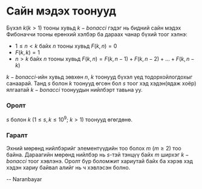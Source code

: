 Сайн мэдэх тоонууд
=====================
Бүхэл $k$$(k>1)$ тооны хувьд $k-bonacci$ гэдэг нь бидний сайн мэдэх Фибоначчи
тооны ерөнхий хэлбэр ба дараах чанар бүхий тоог хэлнэ:

 - $1≤n<k$ байх $n$ тооны хувьд $F(k,n)=0$
 - $F(k,k)=1$
 - $n>k$ байх $n$ тооны хувьд $F(k,n)=F(k,n-1)+F(k,n-2)+...+F(k,n-k)$

$k-bonacci$-ийн хувьд зөвхөн $n$, $k$ тоонууд бүхэл үед тодорхойлогдохыг санаарай.
Танд $s$ болон $k$ тоонууд өгсөн бол $s$ тоог хэд хэдэн(ядаж хоёр) ялгаатай
$k-bonacci$ тоонуудын нийлбэрт тавьна уу.


### Оролт
$s$ болон $k$ $(1 ≤ s,k ≤ 10^9;\ k>1)$ тоонууд өгөгдөнө.


### Гаралт
Эхний мөрөнд нийлбэрийг элементүүдийн тоо болох $m$ ($m ≥ 2$) тоо байна.
Дараагийн мөрөнд нийлбэр нь $s$-тэй тэнцүү байх $m$ ширхэг $k-bonacci$ тоог
хэвлэнэ. Оролт бүр боломжит хариутай байх ба хэрэв хэд хэдэн хариу байвал алийг
нь ч хэвлэсэн болно.

-- Naranbayar
